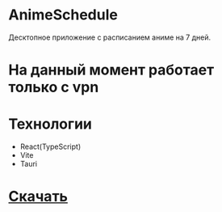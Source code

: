 # AnimeSchedule 
Десктопное приложение с расписанием аниме на 7 дней.
# На данный момент работает только с vpn
# Технологии
- React(TypeScript)
- Vite
- Tauri
# [Скачать](https://github.com/lovecloudzzz/schedule/releases/)
